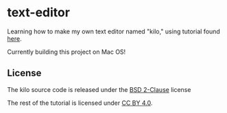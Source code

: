 # text-editor

Learning how to make my own text editor named "kilo," using tutorial found [here](https://viewsourcecode.org/snaptoken/kilo/index.html).

Currently building this project on Mac OS!

## License

The kilo source code is released under the [BSD 2-Clause](https://github.com/arielherrera/text-editor/blob/master/Attribution) license

The rest of the tutorial is licensed under [CC BY 4.0](https://creativecommons.org/licenses/by/4.0/).
